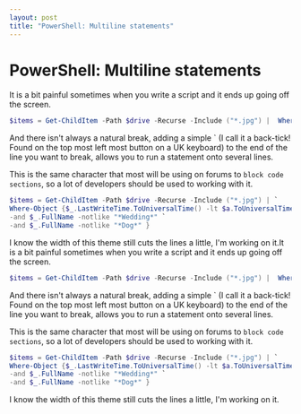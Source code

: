 ```yaml
---
layout: post
title: "PowerShell: Multiline statements"
---
```

# PowerShell: Multiline statements

It is a bit painful sometimes when you write a script and it ends up going off the screen.

```powershell
$items = Get-ChildItem -Path $drive -Recurse -Include ("*.jpg") |  Where-Object {$_.LastWriteTime.ToUniversalTime() -lt $a.ToUniversalTime() -and $_.FullName -notlike "*Wedding*" -and $_.FullName -notlike "*Dog*" }
```

And there isn't always a natural break, adding a simple ` (I call it a back-tick! Found on the top most left most button on a UK keyboard) to the end of the line you want to break, allows you to run a statement onto several lines.

This is the same character that most will be using on forums to `block code sections`, so a lot of developers should be used to working with it.

```powershell
$items = Get-ChildItem -Path $drive -Recurse -Include ("*.jpg") | `
Where-Object {$_.LastWriteTime.ToUniversalTime() -lt $a.ToUniversalTime() `
-and $_.FullName -notlike "*Wedding*" `
-and $_.FullName -notlike "*Dog*" }
```

I know the width of this theme still cuts the lines a little, I'm working on it.It is a bit painful sometimes when you write a script and it ends up going off the screen.

```powershell
$items = Get-ChildItem -Path $drive -Recurse -Include ("*.jpg") |  Where-Object {$_.LastWriteTime.ToUniversalTime() -lt $a.ToUniversalTime() -and $_.FullName -notlike "*Wedding*" -and $_.FullName -notlike "*Dog*" }
```

And there isn't always a natural break, adding a simple ` (I call it a back-tick! Found on the top most left most button on a UK keyboard) to the end of the line you want to break, allows you to run a statement onto several lines.

This is the same character that most will be using on forums to `block code sections`, so a lot of developers should be used to working with it.

```powershell
$items = Get-ChildItem -Path $drive -Recurse -Include ("*.jpg") | `
Where-Object {$_.LastWriteTime.ToUniversalTime() -lt $a.ToUniversalTime() `
-and $_.FullName -notlike "*Wedding*" `
-and $_.FullName -notlike "*Dog*" }
```

I know the width of this theme still cuts the lines a little, I'm working on it.